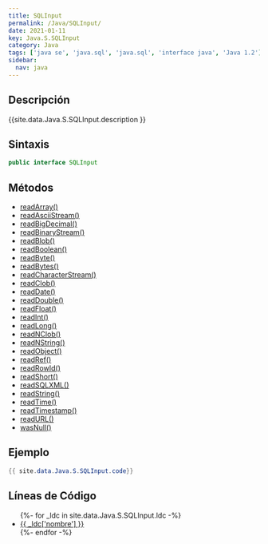 ```yaml
---
title: SQLInput
permalink: /Java/SQLInput/
date: 2021-01-11
key: Java.S.SQLInput
category: Java
tags: ['java se', 'java.sql', 'java.sql', 'interface java', 'Java 1.2']
sidebar: 
  nav: java
---
```


## Descripción
{{site.data.Java.S.SQLInput.description }}

## Sintaxis
~~~java
public interface SQLInput
~~~

## Métodos
* [readArray()](/Java/SQLInput/readArray)
* [readAsciiStream()](/Java/SQLInput/readAsciiStream)
* [readBigDecimal()](/Java/SQLInput/readBigDecimal)
* [readBinaryStream()](/Java/SQLInput/readBinaryStream)
* [readBlob()](/Java/SQLInput/readBlob)
* [readBoolean()](/Java/SQLInput/readBoolean)
* [readByte()](/Java/SQLInput/readByte)
* [readBytes()](/Java/SQLInput/readBytes)
* [readCharacterStream()](/Java/SQLInput/readCharacterStream)
* [readClob()](/Java/SQLInput/readClob)
* [readDate()](/Java/SQLInput/readDate)
* [readDouble()](/Java/SQLInput/readDouble)
* [readFloat()](/Java/SQLInput/readFloat)
* [readInt()](/Java/SQLInput/readInt)
* [readLong()](/Java/SQLInput/readLong)
* [readNClob()](/Java/SQLInput/readNClob)
* [readNString()](/Java/SQLInput/readNString)
* [readObject()](/Java/SQLInput/readObject)
* [readRef()](/Java/SQLInput/readRef)
* [readRowId()](/Java/SQLInput/readRowId)
* [readShort()](/Java/SQLInput/readShort)
* [readSQLXML()](/Java/SQLInput/readSQLXML)
* [readString()](/Java/SQLInput/readString)
* [readTime()](/Java/SQLInput/readTime)
* [readTimestamp()](/Java/SQLInput/readTimestamp)
* [readURL()](/Java/SQLInput/readURL)
* [wasNull()](/Java/SQLInput/wasNull)

## Ejemplo
~~~java
{{ site.data.Java.S.SQLInput.code}}
~~~

## Líneas de Código
<ul>
{%- for _ldc in site.data.Java.S.SQLInput.ldc -%}
   <li>
       <a href="{{_ldc['url'] }}">{{ _ldc['nombre'] }}</a>
   </li>
{%- endfor -%}
</ul>
